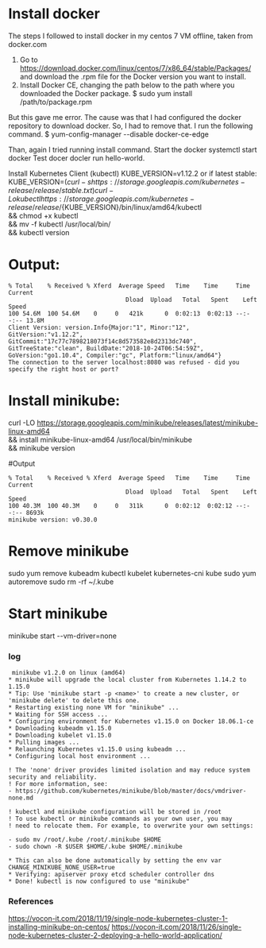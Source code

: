 # Install docker
The steps I followed to install docker in my centos 7 VM offline, taken from docker.com
  1. Go to https://download.docker.com/linux/centos/7/x86_64/stable/Packages/ and download the .rpm file for the Docker version you want to install.
  2. Install Docker CE, changing the path below to the path where you downloaded the Docker package.
      $ sudo yum install /path/to/package.rpm
      
 But this gave me error. The cause was that I had configured the docker repository to download docker. So, I had to remove that. I run the
 following command.
      $ yum-config-manager --disable docker-ce-edge

Than, again I tried running install command.
Start the docker
        systemctl start docker
Test docer docler run hello-world.

Install Kubernetes Client (kubectl)
KUBE_VERSION=v1.12.2
or if latest stable: 
KUBE_VERSION=$(curl -s https://storage.googleapis.com/kubernetes-release/release/stable.txt)
curl -Lo kubectl https://storage.googleapis.com/kubernetes-release/release/${KUBE_VERSION}/bin/linux/amd64/kubectl \
  && chmod +x kubectl \
  && mv -f kubectl /usr/local/bin/ \
  && kubectl version

# Output:
```
% Total    % Received % Xferd  Average Speed   Time    Time     Time  Current
                                 Dload  Upload   Total   Spent    Left  Speed
100 54.6M  100 54.6M    0     0   421k      0  0:02:13  0:02:13 --:--:-- 13.8M
Client Version: version.Info{Major:"1", Minor:"12", GitVersion:"v1.12.2", GitCommit:"17c77c7898218073f14c8d573582e8d2313dc740", GitTreeState:"clean", BuildDate:"2018-10-24T06:54:59Z", GoVersion:"go1.10.4", Compiler:"gc", Platform:"linux/amd64"}
The connection to the server localhost:8080 was refused - did you specify the right host or port?
```

# Install minikube:
curl -LO https://storage.googleapis.com/minikube/releases/latest/minikube-linux-amd64  \
  && install minikube-linux-amd64 /usr/local/bin/minikube \
  && minikube version

#Output
```
% Total    % Received % Xferd  Average Speed   Time    Time     Time  Current
                                 Dload  Upload   Total   Spent    Left  Speed
100 40.3M  100 40.3M    0     0   311k      0  0:02:12  0:02:12 --:--:-- 8693k
minikube version: v0.30.0
```

# Remove minikube
sudo yum remove kubeadm kubectl kubelet kubernetes-cni kube
sudo yum autoremove
sudo rm -rf ~/.kube

# Start minikube
minikube start --vm-driver=none

### log
  ```
   minikube v1.2.0 on linux (amd64)
* minikube will upgrade the local cluster from Kubernetes 1.14.2 to 1.15.0
* Tip: Use 'minikube start -p <name>' to create a new cluster, or 'minikube delete' to delete this one.
* Restarting existing none VM for "minikube" ...
* Waiting for SSH access ...
* Configuring environment for Kubernetes v1.15.0 on Docker 18.06.1-ce
* Downloading kubeadm v1.15.0
* Downloading kubelet v1.15.0
* Pulling images ...
* Relaunching Kubernetes v1.15.0 using kubeadm ...
* Configuring local host environment ...

! The 'none' driver provides limited isolation and may reduce system security and reliability.
! For more information, see:
  - https://github.com/kubernetes/minikube/blob/master/docs/vmdriver-none.md

! kubectl and minikube configuration will be stored in /root
! To use kubectl or minikube commands as your own user, you may
! need to relocate them. For example, to overwrite your own settings:

  - sudo mv /root/.kube /root/.minikube $HOME
  - sudo chown -R $USER $HOME/.kube $HOME/.minikube

* This can also be done automatically by setting the env var CHANGE_MINIKUBE_NONE_USER=true
* Verifying: apiserver proxy etcd scheduler controller dns
* Done! kubectl is now configured to use "minikube"

  ```
  
  ### References
  https://vocon-it.com/2018/11/19/single-node-kubernetes-cluster-1-installing-minikube-on-centos/
  https://vocon-it.com/2018/11/26/single-node-kubernetes-cluster-2-deploying-a-hello-world-application/
